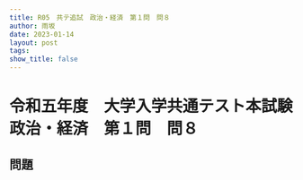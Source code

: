```yaml
---
title: R05　共テ追試　政治・経済　第１問　問８
author: 雨坂
date: 2023-01-14
layout: post
tags: 
show_title: false
---
```

  
# 令和五年度　大学入学共通テスト本試験　政治・経済　第１問　問８  
  
## 問題  

